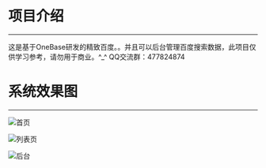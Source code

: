 # 项目介绍


* * * * *

这是基于OneBase研发的精致百度。。并且可以后台管理百度搜索数据，此项目仅供学习参考，请勿用于商业。^_^ QQ交流群：477824874


# 系统效果图


* * * * *

![首页](https://gitee.com/uploads/images/2018/0122/143024_6adf2b1a_917834.jpeg "20180122141444.jpg")

![列表页](https://gitee.com/uploads/images/2018/0122/143040_ac340442_917834.jpeg "20180122141817.jpg")

![后台](https://gitee.com/uploads/images/2018/0122/143051_d8463415_917834.jpeg "20180122141915.jpg")